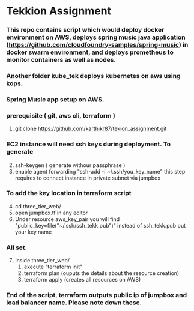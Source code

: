 # Tekkion Assignment
### This repo contains script which would deploy docker environment on AWS, deploys spring music java application (https://github.com/cloudfoundry-samples/spring-music) in docker swarm environment, and deploys prometheus to monitor containers as well as nodes. 
### Another folder kube_tek deploys kubernetes on aws using kops. 

### Spring Music app setup on AWS.
### prerequisite ( git, aws cli, terraform )
1. git clone https://github.com/karthikr87/tekion_assignment.git
### EC2 instance will need ssh keys during deployment. To generate
2. ssh-keygen ( generate withour passphrase )
3. enable agent forwarding "ssh-add -i ~/.ssh/you_key_name" this step requires to connect instance in private subnet via jumpbox
### To add the key location in terraform script
4. cd three_tier_web/
5. open jumpbox.tf in any editor
6. Under resource aws_key_pair you will find "public_key=file("~/.ssh/ssh_tekk.pub")" instead of ssh_tekk.pub put your key name
### All set. 
7. Inside three_tier_web/ 
   1. execute "terraform init"
   2. terraform plan (ouputs the details about the resource creation)
   3. terraform apply (creates all resources on AWS)
### End of the script, terraform outputs public ip of jumpbox and load balancer name. Please note down these.
